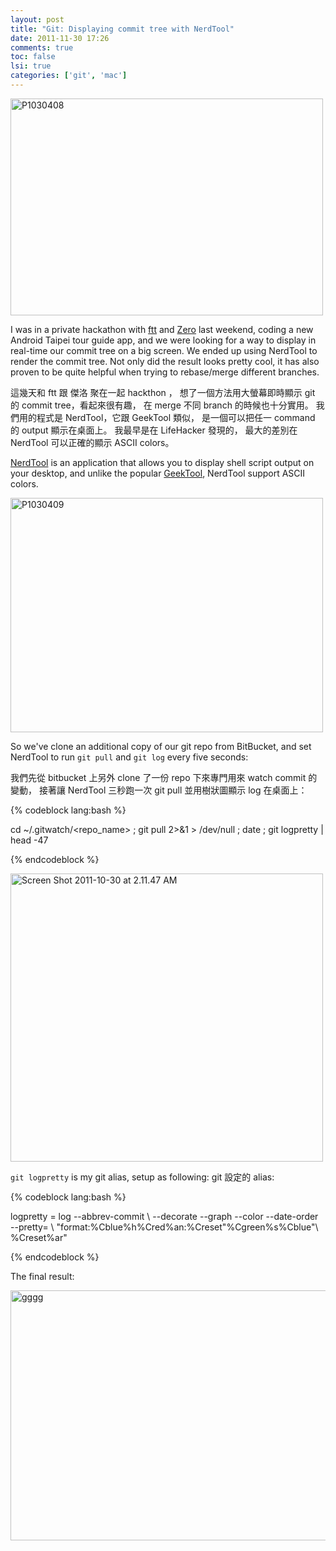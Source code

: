 ```yaml
---
layout: post
title: "Git: Displaying commit tree with NerdTool"
date: 2011-11-30 17:26
comments: true
toc: false
lsi: true
categories: ['git', 'mac']
---
```


<a href="http://www.flickr.com/photos/bizkit/6291809011/" title="P1030408 by bizkit@tw, on Flickr"><img
src="http://farm7.staticflickr.com/6233/6291809011_58ca7d80bc.jpg" width="500" height="347"
alt="P1030408"></a>

I was in a private hackathon with [ftt](http://www.facebook.com/itsftt) and
[Zero](http://www.facebook.com/itszero) last weekend, coding a new Android Taipei tour guide app, and we
were looking for a way to display in real-time our commit tree on a big screen. We ended up using
NerdTool to render the commit tree. Not only did the result looks pretty cool, it has also proven to be
quite helpful when trying to rebase/merge different branches.

<!-- more -->

這幾天和 ftt 跟 傑洛 聚在一起 hackthon ， 想了一個方法用大螢幕即時顯示 git 的 commit
tree，看起來很有趣， 在 merge 不同 branch 的時候也十分實用。 我們用的程式是 NerdTool，它跟 GeekTool
類似， 是一個可以把任一 command 的 output 顯示在桌面上。 我最早是在 LifeHacker 發現的， 最大的差別在
NerdTool 可以正確的顯示 ASCII colors。

[NerdTool](http://mutablecode.com/apps/nerdtool) is an application that allows you to display shell
script output on your desktop, and unlike the popular
[GeekTool](http://projects.tynsoe.org/en/geektool/), NerdTool support ASCII colors.

<a href="http://www.flickr.com/photos/bizkit/6291810655/" title="P1030409 by bizkit@tw, on Flickr"><img
src="http://farm7.staticflickr.com/6219/6291810655_0dbd160a39.jpg" width="500" height="375"
alt="P1030409"></a>

So we've clone an additional copy of our git repo from BitBucket, and set NerdTool to run `git pull` and
`git log` every five seconds:

我們先從 bitbucket 上另外 clone 了一份 repo 下來專門用來 watch commit 的變動， 接著讓 NerdTool
三秒跑一次 git pull 並用樹狀圖顯示 log 在桌面上：


{% codeblock lang:bash %}

cd ~/.gitwatch/<repo_name> ; 
git pull 2>&1 > /dev/null ;
date ; 
git logpretty | head -47

{% endcodeblock %}

<a href="http://www.flickr.com/photos/bizkit/6291827075/" title="Screen Shot 2011-10-30 at 2.11.47 AM by
bizkit@tw, on Flickr"><img src="http://farm7.staticflickr.com/6056/6291827075_442edc4367.jpg"
width="500" height="461" alt="Screen Shot 2011-10-30 at 2.11.47 AM"></a>

`git logpretty` is my git alias, setup as following:
git 設定的 alias:

{% codeblock lang:bash %}

logpretty = log --abbrev-commit \ 
--decorate --graph --color --date-order \
--pretty= \ 
"format:%Cblue%h\%Cred%an:%Creset\"%Cgreen%s%Cblue\"\ %Creset%ar" 

{% endcodeblock %}

The final result:

<a href="http://www.flickr.com/photos/bizkit/6291957695/" title="gggg by bizkit@tw, on Flickr"><img
src="http://farm7.staticflickr.com/6226/6291957695_915e406f17_z.jpg" width="640" height="400"
alt="gggg"></a>






